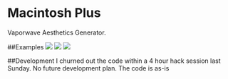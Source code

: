 # Macintosh Plus
Vaporwave Aesthetics Generator.

##Examples
![](http://i.imgur.com/MmA87S9.png)
![](http://i.imgur.com/W58qthD.png)
![](http://i.imgur.com/Pijqz48.png)

##Development
I churned out the code within a 4 hour hack session last Sunday. No future development plan. The code is as-is

